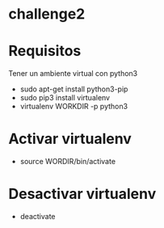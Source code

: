 # challenge2
# Requisitos
Tener un ambiente virtual con python3
  - sudo apt-get install python3-pip
  - sudo pip3 install virtualenv
  - virtualenv WORKDIR -p python3
# Activar virtualenv
  - source WORDIR/bin/activate
# Desactivar virtualenv
  - deactivate

